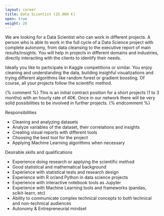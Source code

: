 ```yaml
---
layout: career
title: Data Scientist (25.000 €)
open: true
weight: 20
---
```


We are looking for a Data Scientist who can work in different projects. A person who is able to work in the full cycle of a Data Science project with complete autonomy, from data cleansing to the executive report of main results/insights. You will help in projects in different domains and industries, directly interacting with the clients to identify their needs.
 
Ideally you like to participate in Kaggle competitions or similar. You enjoy cleaning and understanding the data, building insighful visualizations and trying different algorithms like random forest or gradient boosting. Of course, all your projects follow the scientific method.

{% comment %}
This is an initial contract position for a short projects (1 to 3 months) with an hourly rate of 40€. Once in our network there will be very solid possibilities to be involved in further projects.
{% endcomment %}

Responsibilities
* Cleaning and analyzing datasets
* Analyze variables of the dataset, their correlations and insights
* Creating visual reports with different tools
* Choosing the best tool for the project
* Applying Machine Learning algorithms when necessary

Desirable skills and qualifications
* Experience doing research or applying the scientific method
* Good statistical and mathematical background
* Experience with statistical tests and research design
* Experience with R or/and Python in data science projects
* Experience with interactive notebook tools as Jupyter
* Experience with Machine Learning tools and frameworks (pandas, scikit-learn, etc)
* Ability to communicate complex technical concepts to both technical and non-technical audiences 
* Autonomy & Entrepreneurial mindset
